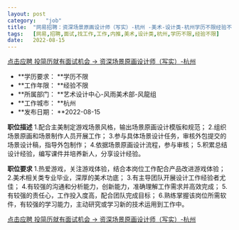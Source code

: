 ```yaml
---
layout:	post
category:	"job"
title:	"网易招聘：资深场景原画设计师（写实）-杭州 -美术-设计类-杭州学历不限经验不限"
tags:	[网易,招聘,面试,找工作,工作,内推,美术,设计类,杭州,学历不限,经验不限]
date:	2022-08-15
---
```


[点击应聘 投简历就有面试机会 -> 资深场景原画设计师（写实）-杭州 ](http://mobile.bole.netease.com/bole/boleDetail?id=34448&employeeId=346f03c3cda5f04c&key=all)



- **学历要求： **学历不限
- **工作年限： **经验不限
- **所属部门： **艺术设计中心-风雨美术部-风龍组
- **工作城市： **杭州
- **发布日期： **2022-08-15



**职位描述**
1.配合主美制定游戏场景风格，输出场景原画设计模版和规范；
2.组织场景原画和场景制作人员开展工作；
3.参与具体场景设计任务，审核外包提交的场景设计稿，指导外包制作；
4.依据场景原画设计流程，参与审核；
5.积累总结设计经验，编写课件并培养新人，分享设计经验。




**职位要求**
1.热爱游戏，关注游戏体验，结合本岗位工作配合产品改进游戏体验；
2.美术相关类专业毕业，深厚的美术功底；
3.有主导团队开展设计工作经验者尤佳；
4.有较强的沟通和分析能力，创新能力，准确理解工作需求并高效完成；
5.有较强的责任心，工作投入度高，配合团队完成目标；
6.熟练掌握该岗位所需软件，有较强的学习能力，主动研究或学习新的技术运用到工作中。



[点击应聘 投简历就有面试机会 -> 资深场景原画设计师（写实）-杭州 ](http://mobile.bole.netease.com/bole/boleDetail?id=34448&employeeId=346f03c3cda5f04c&key=all)
